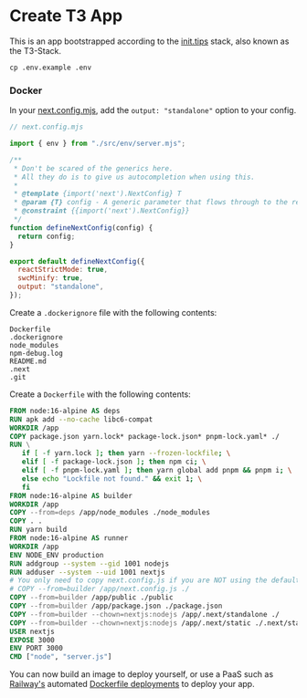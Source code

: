 # Create T3 App

This is an app bootstrapped according to the [init.tips](https://init.tips) stack, also known as the T3-Stack.

```
cp .env.example .env
```

### Docker

In your [next.config.mjs](./next.config.mjs), add the `output: "standalone"` option to your config.

```js
// next.config.mjs

import { env } from "./src/env/server.mjs";

/**
 * Don't be scared of the generics here.
 * All they do is to give us autocompletion when using this.
 *
 * @template {import('next').NextConfig} T
 * @param {T} config - A generic parameter that flows through to the return type
 * @constraint {{import('next').NextConfig}}
 */
function defineNextConfig(config) {
  return config;
}

export default defineNextConfig({
  reactStrictMode: true,
  swcMinify: true,
  output: "standalone",
});

```

Create a `.dockerignore` file with the following contents:

```
Dockerfile
.dockerignore
node_modules
npm-debug.log
README.md
.next
.git
```

Create a `Dockerfile` with the following contents:

```Dockerfile
FROM node:16-alpine AS deps
RUN apk add --no-cache libc6-compat
WORKDIR /app
COPY package.json yarn.lock* package-lock.json* pnpm-lock.yaml* ./
RUN \
   if [ -f yarn.lock ]; then yarn --frozen-lockfile; \
   elif [ -f package-lock.json ]; then npm ci; \
   elif [ -f pnpm-lock.yaml ]; then yarn global add pnpm && pnpm i; \
   else echo "Lockfile not found." && exit 1; \
   fi
FROM node:16-alpine AS builder
WORKDIR /app
COPY --from=deps /app/node_modules ./node_modules
COPY . .
RUN yarn build
FROM node:16-alpine AS runner
WORKDIR /app
ENV NODE_ENV production
RUN addgroup --system --gid 1001 nodejs
RUN adduser --system --uid 1001 nextjs
# You only need to copy next.config.js if you are NOT using the default configuration
# COPY --from=builder /app/next.config.js ./
COPY --from=builder /app/public ./public
COPY --from=builder /app/package.json ./package.json
COPY --from=builder --chown=nextjs:nodejs /app/.next/standalone ./
COPY --from=builder --chown=nextjs:nodejs /app/.next/static ./.next/static
USER nextjs
EXPOSE 3000
ENV PORT 3000
CMD ["node", "server.js"]
```

You can now build an image to deploy yourself, or use a PaaS such as [Railway's](https://railway.app) automated [Dockerfile deployments](https://docs.railway.app/deploy/dockerfiles) to deploy your app.